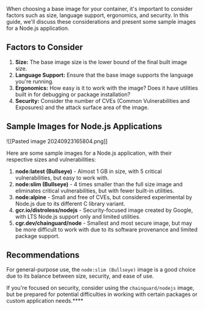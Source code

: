 When choosing a base image for your container, it's important to consider factors such as size, language support, ergonomics, and security. In this guide, we'll discuss these considerations and present some sample images for a Node.js application.

## Factors to Consider

1. **Size:** The base image size is the lower bound of the final built image size.
2. **Language Support:** Ensure that the base image supports the language you're running.
3. **Ergonomics:** How easy is it to work with the image? Does it have utilities built in for debugging or package installation?
4. **Security:** Consider the number of CVEs (Common Vulnerabilities and Exposures) and the attack surface area of the image.

## Sample Images for Node.js Applications
![[Pasted image 20240923165804.png]]

Here are some sample images for a Node.js application, with their respective sizes and vulnerabilities:

1. **node:latest (Bullseye)** - Almost 1 GB in size, with 5 critical vulnerabilities, but easy to work with.
2. **node:slim (Bullseye)** - 4 times smaller than the full size image and eliminates critical vulnerabilities, but with fewer built-in utilities.
3. **node:alpine** - Small and free of CVEs, but considered experimental by Node.js due to its different C library variant.
4. **gcr.io/distroless/nodejs** - Security-focused image created by Google, with LTS Node.js support only and limited utilities.
5. **cgr.dev/chainguard/node** - Smallest and most secure image, but may be more difficult to work with due to its software provenance and limited package support.

## Recommendations

For general-purpose use, the `node:slim (Bullseye)` image is a good choice due to its balance between size, security, and ease of use.

If you're focused on security, consider using the `chainguard/nodejs` image, but be prepared for potential difficulties in working with certain packages or custom application needs.****